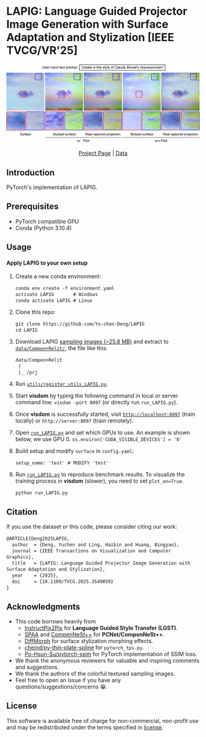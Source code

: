 # LAPIG: Language Guided Projector Image Generation with Surface Adaptation and Stylization [IEEE TVCG/VR'25]

<p align="center">
  <img src='doc/teaser.png'>
</p>

<p align="center">
  <a href="https://Yu-chen-Deng.github.io/LAPIG">Project Page</a>
  |
  <a href="https://drive.google.com/file/d/1bYIzrCclHubtezsrzZF4EslR30Avq2GQ/view?usp=sharing
  ">Data</a>
</p>


## Introduction

PyTorch's implementation of LAPIG.


## Prerequisites
* PyTorch compatible GPU
* Conda (Python 3.10.4)

## Usage

#### Apply LAPIG to your own setup

1. Create a new conda environment:
   ```
   conda env create -f environment.yaml
   activate LAPIG       # Windows
   conda activate LAPIG # Linux
   ```
2. Clone this repo:
   ```
   git clone https://github.com/Yu-chen-Deng/LAPIG
   cd LAPIG
   ```

3. Download LAPIG [sampling images (~25.8 MB)][8] and extract to [`data/Compen+Relit/`](data/Compen+Relit/), the file like this:
   ```
   data/Compen+Relit
    |
    |_ /prj
   ```
4. Run [`utils/register_utils_LAPIG.py`](utils/register_utils_LAPIG.py).
5. Start **visdom** by typing the following command in local or server command line:
   `visdom -port 8097` (or directly run `run_LAPIG.py`).
6. Once **visdom** is successfully started, visit [`http://localhost:8097`](http://localhost:8097) (train locally) or `http://server:8097` (train remotely).
7. Open [`run_LAPIG.py`](run_LAPIG.py) and set which GPUs to use. An example is shown below, we use GPU 0.
   `os.environ['CUDA_VISIBLE_DEVICES'] = '0'`
8. Build setup and modify `surface` in `config.yaml`:
   ```
   setup_name: 'test' # MODIFY 'test'
   ```
9. Run [`run_LAPIG.py`](run_LAPIG.py) to reproduce benchmark results. To visualize the training process in **visdom** (slower), you need to set `plot_on=True`.
   ```
   python run_LAPIG.py
   ```


## Citation

If you use the dataset or this code, please consider citing our work:

```
@ARTICLE{Deng2025LAPIG,
  author  = {Deng, Yuchen and Ling, Haibin and Huang, Bingyao},
  journal = {IEEE Transactions on Visualization and Computer Graphics},
  title   = {LAPIG: Language Guided Projector Image Generation with Surface Adaptation and Stylization},
  year    = {2025},
  doi     = {10.1109/TVCG.2025.3549859}
}
```

## Acknowledgments

- This code borrows heavily from
  - [InstructPix2Pix][2] for **Language Guided Style Transfer (LGST)**.
  - [SPAA][5] and [CompenNeSt++][4] for **PCNet/CompenNeSt++**.
  - [DiffMorph][3] for surface stylization morphing effects.
  - [cheind/py-thin-plate-spline][6] for `pytorch_tps.py`.
  - [Po-Hsun-Su/pytorch-ssim][7] for PyTorch implementation of SSIM loss.
- We thank the anonymous reviewers for valuable and inspiring comments and suggestions.
- We thank the authors of the colorful textured sampling images.
- Feel free to open an issue if you have any questions/suggestions/concerns 😁.

## License

This software is available free of charge for non-commercial, non-profit use and may be redistributed under the terms specified in [license](LICENSE).

[2]: https://github.com/timothybrooks/instruct-pix2pix
[3]: https://github.com/volotat/DiffMorph
[4]: https://github.com/BingyaoHuang/CompenNeSt-plusplus
[5]: https://github.com/BingyaoHuang/SPAA
[6]: https://github.com/cheind/py-thin-plate-spline
[7]: https://github.com/Po-Hsun-Su/pytorch-ssim
[8]: https://drive.google.com/file/d/1bYIzrCclHubtezsrzZF4EslR30Avq2GQ/view?usp=sharing
